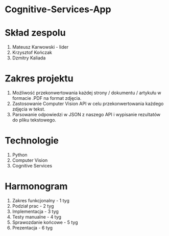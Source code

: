 # Cognitive-Services-App

# Skład zespolu
1. Mateusz Karwowski - lider
2. Krzysztof Kończak
3. Dzmitry Kaliada

# Zakres projektu
1. Możliwość przekonwertowania każdej strony / dokumentu / artykułu w formacie .PDF na format zdjęcia.
2. Zastosowanie Computer Vision API w celu przekonwertowania każdego zdjęcia w tekst.
3. Parsowanie odpowiedzi w JSON z naszego API i wypisanie rezultatów do pliku tekstowego.

# Technologie
1. Python
2. Computer Vision
3. Cognitive Services

# Harmonogram
1. Zakres funkcjonalny - 1 tyg
2. Podział prac - 2 tyg
3. Implementacja - 3 tyg
4. Testy manualne - 4 tyg
5. Sprawozdanie końcowe - 5 tyg
6. Prezentacja - 6 tyg
